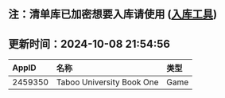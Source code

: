 ## 注：清单库已加密想要入库请使用 ([入库工具](https://github.com/BlankTMing/ManifestAutoUpdate/releases))

## 更新时间：2024-10-08 21:54:56
| AppID | 名称 | 类型  |
| :-------------------- | :----------------------------- | :----------- |
| 2459350 | Taboo University Book One| Game |
